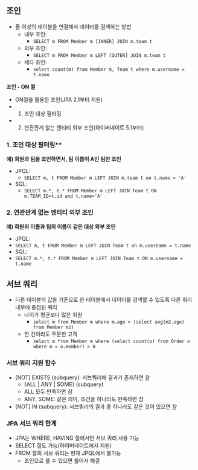 ## 조인
- 둘 이상의 테이블을 연결해서 데이터를 검색하는 방법
	- 내부 조인:
		- `SELECT m FROM Member m [INNER] JOIN m.team t`
	- 외부 조인:
		- `SELECT m FROM Member m LEFT [OUTER] JOIN m.team t`
	- 세타 조인:
		- `select count(m) from Member m, Team t where m.username = t.name`

**조인 - ON 절**
- ON절을 활용한 조인(JPA 2.1부터 지원)
- 1. 조인 대상 필터링
- 2. 연관관계 없는 엔티티 외부 조인(하이버네이트 5.1부터)

### 1. 조인 대상 필터링**
**예) 회원과 팀을 조인하면서, 팀 이름이 A인 팀만 조인**
- JPQL:
	- `SELECT m, t FROM Member m LEFT JOIN m.team t on t.name = 'A'`
- SQL:
	- `SELECT m.*, t.* FROM Member m LEFT JOIN Team t ON m.TEAM_ID=t.id and t.name='A'`

### 2. 연관관계 없는 엔티티 외부 조인
**예) 회원의 이름과 팀의 이름이 같은 대상 외부 조인**
- JPQL:
 - `SELECT m, t FROM Member m LEFT JOIN Team t on m.username = t.name`
- SQL:
 - `SELECT m.*, t.* FROM Member m LEFT JOIN Team t ON m.username = t.name`


## 서브 쿼리
- 다른 테이블의 값을 기준으로 한 테이블에서 데이터를 검색할 수 있도록 다른 쿼리 내부에 중첩된 쿼리
	- 나이가 평균보다 많은 회원
		- `select m from Member m where m.age > (select avg(m2.age) from Member m2)`
	- 한 건이라도 주문한 고객
		- `select m from Member m where (select count(o) from Order o where m = o.member) > 0`

### 서브 쿼리 지원 함수
- [NOT] EXISTS (subquery): 서브쿼리에 결과가 존재하면 참
	- {ALL | ANY | SOME} (subquery)
	- ALL 모두 만족하면 참
	- ANY, SOME: 같은 의미, 조건을 하나라도 만족하면 참
- [NOT] IN (subquery): 서브쿼리의 결과 중 하나라도 같은 것이 있으면 참

### JPA 서브 쿼리 한계
- JPA는 WHERE, HAVING 절에서만 서브 쿼리 사용 가능
- SELECT 절도 가능(하이버네이트에서 지원)
- FROM 절의 서브 쿼리는 현재 JPQL에서 불가능
	- 조인으로 풀 수 있으면 풀어서 해결
